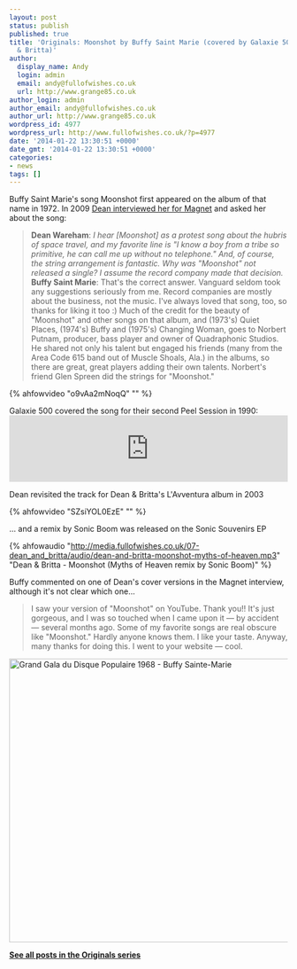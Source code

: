```yaml
---
layout: post
status: publish
published: true
title: 'Originals: Moonshot by Buffy Saint Marie (covered by Galaxie 500 and Dean
  & Britta)'
author:
  display_name: Andy
  login: admin
  email: andy@fullofwishes.co.uk
  url: http://www.grange85.co.uk
author_login: admin
author_email: andy@fullofwishes.co.uk
author_url: http://www.grange85.co.uk
wordpress_id: 4977
wordpress_url: http://www.fullofwishes.co.uk/?p=4977
date: '2014-01-22 13:30:51 +0000'
date_gmt: '2014-01-22 13:30:51 +0000'
categories:
- news
tags: []
---
```

<p>Buffy Saint Marie's song Moonshot first appeared on the album of that name in 1972. In 2009 <a href="http://www.magnetmagazine.com/2009/09/17/buffy-sainte-marie-interviewed-by-dean-wareham/">Dean interviewed her for Magnet</a> and asked her about the song:</p>
<blockquote><p><strong>Dean Wareham</strong>: <em>I hear [Moonshot] as a protest song about the hubris of space travel, and my favorite line is "I know a boy from a tribe so primitive, he can call me up without no telephone." And, of course, the string arrangement is fantastic. Why was "Moonshot" not released a single? I assume the record company made that decision.</em><br />
<strong>Buffy Saint Marie</strong>: That's the correct answer. Vanguard seldom took any suggestions seriously from me. Record companies are mostly about the business, not the music. I've always loved that song, too, so thanks for liking it too :) Much of the credit for the beauty of "Moonshot" and other songs on that album, and (1973's) Quiet Places, (1974's) Buffy and (1975's) Changing Woman, goes to Norbert Putnam, producer, bass player and owner of Quadraphonic Studios. He shared not only his talent but engaged his friends (many from the Area Code 615 band out of Muscle Shoals, Ala.) in the albums, so there are great, great players adding their own talents. Norbert's friend Glen Spreen did the strings for "Moonshot."</p></blockquote>
{% ahfowvideo "o9vAa2mNoqQ" "" %}
<p>Galaxie 500 covered the song for their second Peel Session in 1990:<br />
<iframe style="border: 0; width: 100%; height: 120px;" src="http://bandcamp.com/EmbeddedPlayer/album=500961155/size=medium/bgcol=ffffff/linkcol=0687f5/t=4/transparent=true/" seamless><a href="http://galaxie500.bandcamp.com/album/peel-sessions">Peel Sessions by Galaxie 500</a></iframe></p>
<p>Dean revisited the track for Dean & Britta's L'Avventura album in 2003<br />
</p>
{% ahfowvideo "SZsiYOL0EzE" "" %}
<p>... and a remix by Sonic Boom was released on the Sonic Souvenirs EP </p>

{% ahfowaudio "http://media.fullofwishes.co.uk/07-dean_and_britta/audio/dean-and-britta-moonshot-myths-of-heaven.mp3" "Dean & Britta - Moonshot (Myths of Heaven remix by Sonic Boom)" %}

<p>Buffy commented on one of Dean's cover versions in the Magnet interview, although it's not clear which one...</p>
<blockquote><p>I saw your version of "Moonshot" on YouTube. Thank you!! It's just gorgeous, and I was so touched when I came upon it — by accident — several months ago. Some of my favorite songs are real obscure like "Moonshot." Hardly anyone knows them. I like your taste. Anyway, many thanks for doing this. I went to your website — cool.</p></blockquote>
<p><a title="By Nationaal Archief, Den Haag, Rijksfotoarchief: Fotocollectie Algemeen Nederlands Fotopersbureau (ANEFO), 1945-1989 - negatiefstroken zwart/wit, nummer toegang 2.24.01.05, bestanddeelnummer 921-1487 (Nationaal Archief) [CC-BY-SA-3.0-nl (http://creativecommons.org/licenses/by-sa/3.0/nl/deed.en)], via Wikimedia Commons" href="http://commons.wikimedia.org/wiki/File%3AGrand_Gala_du_Disque_Populaire_1968_-_Buffy_Sainte-Marie.jpg"><img class="aligncenter" width="512" alt="Grand Gala du Disque Populaire 1968 - Buffy Sainte-Marie" src="//upload.wikimedia.org/wikipedia/commons/thumb/f/f4/Grand_Gala_du_Disque_Populaire_1968_-_Buffy_Sainte-Marie.jpg/512px-Grand_Gala_du_Disque_Populaire_1968_-_Buffy_Sainte-Marie.jpg"/></a></p>
<p><strong><a href="/category/originals/" title="List: Originals">See all posts in the Originals series</a></strong></p>
